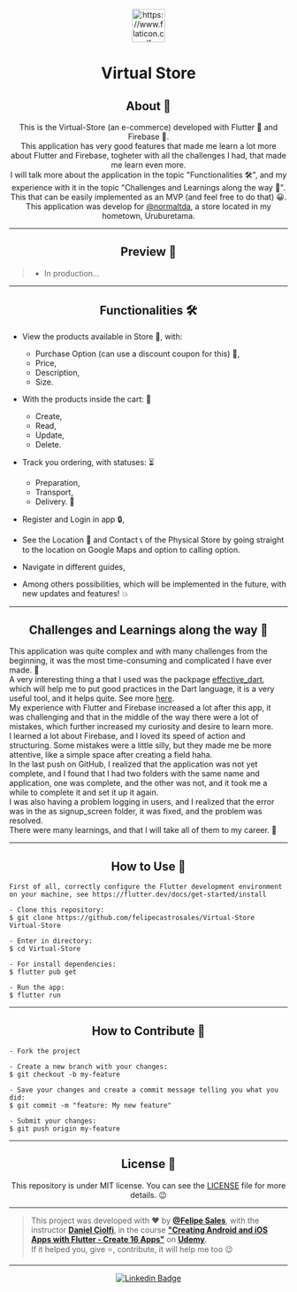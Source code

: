 <p align="center">
      <img src="https://user-images.githubusercontent.com/59374587/94870841-f459fc00-041e-11eb-9065-7bbbccd4b2a1.png" width="60px" alt="https://www.flaticon.com/free-icon/shopping-cart_833314 Kiranshastry"/>
</p>

<h1 align="center">Virtual Store</h1>

<h2 align="center">About 📖</h2>
   
<p align="center">
   This is the Virtual-Store (an e-commerce) developed with Flutter 💙 and Firebase 💛.<br>
   This application has very good features that made me learn a lot more about Flutter and Firebase, togheter with all the challenges I had, that made me learn even more.<br>
   I will talk more about the application in the topic "Functionalities 🛠️", and my experience with it in the topic "Challenges and Learnings along the way 🤯".<br>
   This that can be easily implemented as an MVP (and feel free to do that) 😀.<br>
   This application was develop for <a href="https://instagram.com/normaltda">@normaltda</a>, a store located in my hometown, Uruburetama.
</p>

---

<h2 align="center">Preview 📱</h2>

   > * In production...  
---

<h2 align="center">Functionalities 🛠️</h2>

   <p>
   
- View the products available in Store 👀, with:
    -  Purchase Option (can use a discount coupon for this) 💯,
    -  Price,
    -  Description,
    -  Size.

- With the products inside the cart: 🛒 
  - Create,
  - Read,
  - Update,
  - Delete.

- Track you ordering, with statuses: ⏳
  - Preparation,
  - Transport,
  - Delivery. 
🚚 

- Register and Login in app 🔒,

- See the Location 📌 and Contact 📞 of the Physical Store by going straight to the location on Google Maps and option to calling option.
  
- Navigate in different guides,

- Among others possibilities, which will be implemented in the future, with new updates and features! 💥
   
   </p>

---

<h2 align="center">Challenges and Learnings along the way 🤯</h2>

   <p>
    This application was quite complex and with many challenges from the beginning, it was the most time-consuming and complicated I have ever made. 💪<br> 
    A very interesting thing a that I used was the packpage <a href="https://pub.dev/packages/effective_dart">effective_dart</a>, which will help me to put good practices in the Dart language, it is a very useful tool, and it helps quite. See more <a href="https://dart.dev/guides/language/effective-dart">here</a>.<br>
    My experience with Flutter and Firebase increased a lot after this app, it was challenging and that in the middle of the way there were a lot of mistakes, which further increased my curiosity and desire to learn more.<br>
    I learned a lot about Firebase, and I loved its speed of action and structuring. Some mistakes were a little silly, but they made me be more attentive, like a simple space after creating a field haha. <br>
    In the last push on GitHub, I realized that the application was not yet complete, and I found that I had two folders with the same name and application, one was complete, and the other was not, and it took me a while to complete it and set it up it again.<br>
    I was also having a problem logging in users, and I realized that the error was in the as signup_screen folder, it was fixed, and the problem was resolved.<br>
    There were many learnings, and that I will take all of them to my career. 🚀
   </p>

---

<h2 align="center">How to Use 🤔</h2>

   ```
   First of all, correctly configure the Flutter development environment on your machine, see https://flutter.dev/docs/get-started/install
   
   - Clone this repository:
   $ git clone https://github.com/felipecastrosales/Virtual-Store Virtual-Store

   - Enter in directory:
   $ cd Virtual-Store

   - For install dependencies:
   $ flutter pub get

   - Run the app: 
   $ flutter run
   ```

---

<h2 align="center">How to Contribute 💪</h2>

   ```
   - Fork the project 

   - Create a new branch with your changes:
   $ git checkout -b my-feature

   - Save your changes and create a commit message telling you what you did:
   $ git commit -m "feature: My new feature"

   - Submit your changes:
   $ git push origin my-feature
   ```

---

<h2 align="center">License 📝</h2>

<p align="center">
   This repository is under MIT license. You can see the <a href="https://github.com/felipecastrosales/Virtual-Store/blob/master/LICENSE">LICENSE</a> file for more details. 😉
</p>

   ---

   >This project was developed with ❤️ by **[@Felipe Sales](https://www.linkedin.com/in/felipecastrosales/)**, with the instructor **[Daniel Ciolfi](https://linkedin.com/in/danielciolfi)**, in the course  **["Creating Android and iOS Apps with Flutter - Create 16 Apps"](https://www.udemy.com/course/curso-completo-flutter-app-android-ios)** on **[Udemy](https://www.udemy.com/)**.<br>
   If it helped you, give ⭐, contribute, it will help me too 😉

---

   <div align="center">

   [![Linkedin Badge](https://img.shields.io/badge/-Felipe%20Sales-292929?style=flat-square&logo=Linkedin&logoColor=white&link=https://www.linkedin.com/in/felipecastrosales/)](https://www.linkedin.com/in/felipecastrosales/)

   </div>